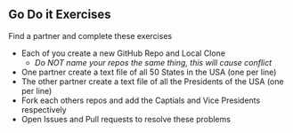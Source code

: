 
## Go Do it Exercises

Find a partner and complete these exercises 

* Each of you create a new GitHub Repo and Local Clone
    * *Do NOT name your repos the same thing, this will cause conflict*
* One partner create a text file of all 50 States in the USA (one per line)
* The other partner create a text file of all the Presidents of the USA (one per line)
* Fork each others repos and add the Captials and Vice Presidents respectively
* Open Issues and Pull requests to resolve these problems

